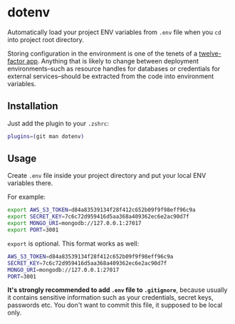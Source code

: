 # dotenv

Automatically load your project ENV variables from `.env` file when you `cd` into project root directory.

Storing configuration in the environment is one of the tenets of a [twelve-factor app](http://www.12factor.net). Anything that is likely to change between deployment environments–such as resource handles for databases or credentials for external services–should be extracted from the code into environment variables.

## Installation

Just add the plugin to your `.zshrc`:

```sh
plugins=(git man dotenv)
```

## Usage

Create `.env` file inside your project directory and put your local ENV variables there.

For example:
```sh
export AWS_S3_TOKEN=d84a83539134f28f412c652b09f9f98eff96c9a
export SECRET_KEY=7c6c72d959416d5aa368a409362ec6e2ac90d7f
export MONGO_URI=mongodb://127.0.0.1:27017
export PORT=3001
```
`export` is optional. This format works as well:
```sh
AWS_S3_TOKEN=d84a83539134f28f412c652b09f9f98eff96c9a
SECRET_KEY=7c6c72d959416d5aa368a409362ec6e2ac90d7f
MONGO_URI=mongodb://127.0.0.1:27017
PORT=3001
```

**It's strongly recommended to add `.env` file to `.gitignore`**, because usually it contains sensitive information such as your credentials, secret keys, passwords etc. You don't want to commit this file, it supposed to be local only.
